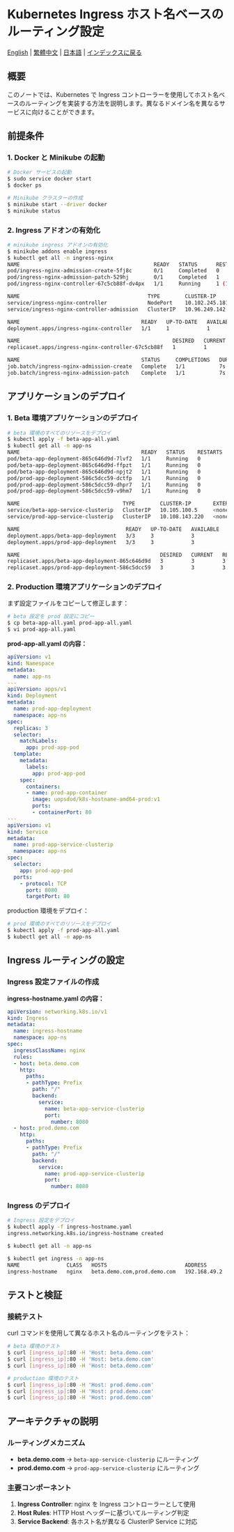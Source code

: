 # Kubernetes Ingress ホスト名ベースのルーティング設定

[English](../en/29_k8s_ingress_hostname_based.md) | [繁體中文](../zh-tw/29_k8s_ingress_hostname_based.md) | [日本語](../ja/29_k8s_ingress_hostname_based.md) | [インデックスに戻る](../README.md)

## 概要

このノートでは、Kubernetes で Ingress コントローラーを使用してホスト名ベースのルーティングを実装する方法を説明します。異なるドメイン名を異なるサービスに向けることができます。

## 前提条件

### 1. Docker と Minikube の起動

```bash
# Docker サービスの起動
$ sudo service docker start
$ docker ps

# Minikube クラスターの作成
$ minikube start --driver docker
$ minikube status
```

### 2. Ingress アドオンの有効化

```bash
# minikube ingress アドオンの有効化
$ minikube addons enable ingress
$ kubectl get all -n ingress-nginx
NAME                                           READY   STATUS      RESTARTS      AGE
pod/ingress-nginx-admission-create-5fj8c       0/1     Completed   0             22h
pod/ingress-nginx-admission-patch-529hj        0/1     Completed   1             22h
pod/ingress-nginx-controller-67c5cb88f-dv4px   1/1     Running     1 (14m ago)   22h

NAME                                         TYPE        CLUSTER-IP       EXTERNAL-IP   PORT(S)                      AGE
service/ingress-nginx-controller             NodePort    10.102.245.181   <none>        80:30447/TCP,443:31545/TCP   22h
service/ingress-nginx-controller-admission   ClusterIP   10.96.249.142    <none>        443/TCP                      22h

NAME                                       READY   UP-TO-DATE   AVAILABLE   AGE
deployment.apps/ingress-nginx-controller   1/1     1            1           22h

NAME                                                 DESIRED   CURRENT   READY   AGE
replicaset.apps/ingress-nginx-controller-67c5cb88f   1         1         1       22h

NAME                                       STATUS     COMPLETIONS   DURATION   AGE
job.batch/ingress-nginx-admission-create   Complete   1/1           7s         22h
job.batch/ingress-nginx-admission-patch    Complete   1/1           7s         22h
```

## アプリケーションのデプロイ

### 1. Beta 環境アプリケーションのデプロイ

```bash
# beta 環境のすべてのリソースをデプロイ
$ kubectl apply -f beta-app-all.yaml
$ kubectl get all -n app-ns
NAME                                       READY   STATUS    RESTARTS   AGE
pod/beta-app-deployment-865c646d9d-7lvf2   1/1     Running   0          2m35s
pod/beta-app-deployment-865c646d9d-ffpzt   1/1     Running   0          2m35s
pod/beta-app-deployment-865c646d9d-npjt2   1/1     Running   0          2m35s
pod/prod-app-deployment-586c5dcc59-dctfp   1/1     Running   0          37s
pod/prod-app-deployment-586c5dcc59-dhpr7   1/1     Running   0          37s
pod/prod-app-deployment-586c5dcc59-v9hm7   1/1     Running   0          37s

NAME                                 TYPE        CLUSTER-IP       EXTERNAL-IP   PORT(S)    AGE
service/beta-app-service-clusterip   ClusterIP   10.105.100.5     <none>        8080/TCP   2m35s
service/prod-app-service-clusterip   ClusterIP   10.108.143.220   <none>        8080/TCP   37s

NAME                                  READY   UP-TO-DATE   AVAILABLE   AGE
deployment.apps/beta-app-deployment   3/3     3            3           2m35s
deployment.apps/prod-app-deployment   3/3     3            3           37s

NAME                                             DESIRED   CURRENT   READY   AGE
replicaset.apps/beta-app-deployment-865c646d9d   3         3         3       2m35s
replicaset.apps/prod-app-deployment-586c5dcc59   3         3         3       37s
```

### 2. Production 環境アプリケーションのデプロイ

まず設定ファイルをコピーして修正します：

```bash
# beta 設定を prod 設定にコピー
$ cp beta-app-all.yaml prod-app-all.yaml
$ vi prod-app-all.yaml
```

**prod-app-all.yaml の内容：**

```yaml
apiVersion: v1
kind: Namespace
metadata:
  name: app-ns
---
apiVersion: apps/v1
kind: Deployment
metadata:
  name: prod-app-deployment
  namespace: app-ns
spec:
  replicas: 3
  selector:
    matchLabels:
      app: prod-app-pod
  template:
    metadata:
      labels:
        app: prod-app-pod
    spec:
      containers:
      - name: prod-app-container
        image: uopsdod/k8s-hostname-amd64-prod:v1
        ports: 
        - containerPort: 80
---
apiVersion: v1
kind: Service
metadata:
  name: prod-app-service-clusterip
  namespace: app-ns
spec:
  selector:
    app: prod-app-pod
  ports:
    - protocol: TCP
      port: 8080
      targetPort: 80
```

production 環境をデプロイ：

```bash
# prod 環境のすべてのリソースをデプロイ
$ kubectl apply -f prod-app-all.yaml
$ kubectl get all -n app-ns
```

## Ingress ルーティングの設定

### Ingress 設定ファイルの作成

**ingress-hostname.yaml の内容：**

```yaml
apiVersion: networking.k8s.io/v1
kind: Ingress
metadata:
  name: ingress-hostname
  namespace: app-ns
spec:
  ingressClassName: nginx
  rules:
  - host: beta.demo.com
    http:
      paths:
      - pathType: Prefix
        path: "/"
        backend:
          service:
            name: beta-app-service-clusterip
            port:
              number: 8080
  - host: prod.demo.com
    http:
      paths:
      - pathType: Prefix
        path: "/"
        backend:
          service:
            name: prod-app-service-clusterip
            port:
              number: 8080
```

### Ingress のデプロイ

```bash
# Ingress 設定をデプロイ
$ kubectl apply -f ingress-hostname.yaml
ingress.networking.k8s.io/ingress-hostname created

$ kubectl get all -n app-ns

$ kubectl get ingress -n app-ns
NAME               CLASS   HOSTS                         ADDRESS        PORTS   AGE
ingress-hostname   nginx   beta.demo.com,prod.demo.com   192.168.49.2   80      93s
```

## テストと検証

### 接続テスト

curl コマンドを使用して異なるホスト名のルーティングをテスト：

```bash
# beta 環境のテスト
$ curl [ingress_ip]:80 -H 'Host: beta.demo.com'
$ curl [ingress_ip]:80 -H 'Host: beta.demo.com'
$ curl [ingress_ip]:80 -H 'Host: beta.demo.com'

# production 環境のテスト
$ curl [ingress_ip]:80 -H 'Host: prod.demo.com'
$ curl [ingress_ip]:80 -H 'Host: prod.demo.com'
$ curl [ingress_ip]:80 -H 'Host: prod.demo.com'
```

## アーキテクチャの説明

### ルーティングメカニズム

- **beta.demo.com** → `beta-app-service-clusterip` にルーティング
- **prod.demo.com** → `prod-app-service-clusterip` にルーティング

### 主要コンポーネント

1. **Ingress Controller**: nginx を Ingress コントローラーとして使用
2. **Host Rules**: HTTP Host ヘッダーに基づいてルーティング判定
3. **Service Backend**: 各ホスト名が異なる ClusterIP Service に対応